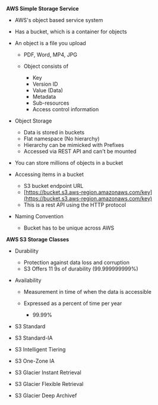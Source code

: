 **AWS Simple Storage Service**

- AWS's object based service system
- Has a bucket, which is a container for objects
- An object is a file you upload
    
    - PDF, Word, MP4, JPG
    - Object consists of
        
        - Key
        - Version ID
        - Value (Data)
        - Metadata
        - Sub-resources
        - Access control information
- Object Storage
    
    - Data is stored in buckets
    - Flat namespace (No hierarchy)
    - Hierarchy can be mimicked with Prefixes
    - Accessed via REST API and can't be mounted
- You can store millions of objects in a bucket
- Accessing items in a bucket
    
    - S3 bucket endpoint URL
    - [https://bucket.s3.aws-region.amazonaws.com/key](https://bucket.s3.aws-region.amazonaws.com/key)
    - This is a rest API using the HTTP protocol
- Naming Convention
    
    - Bucket has to be unique across AWS
 
**AWS S3 Storage Classes**

- Durability
    
    - Protection against data loss and corruption
    - S3 Offers 11 9s of durability (99.999999999%)
- Availability
    
    - Measurement in time of when the data is accessible
    - Expressed as a percent of time per year
        
        - 99.99%
- S3 Standard
- S3 Standard-IA
- S3 Intelligent Tiering
- S3 One-Zone IA
- S3 Glacier Instant Retrieval
- S3 Glacier Flexible Retrieval
- S3 Glacier Deep Archivef